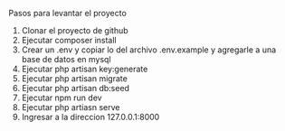 Pasos para levantar el proyecto

1. Clonar el proyecto de github
2. Ejecutar composer install 
3. Crear un .env y copiar lo del archivo .env.example y agregarle a una base de datos en mysql
4. Ejecutar php artisan key:generate 
5. Ejecutar php artisan migrate
6. Ejecutar php artisan db:seed
7. Ejecutar npm run dev
8. Ejecutar php artiasn serve 
9. Ingresar a la direccion 127.0.0.1:8000  
